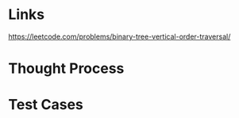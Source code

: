 # Links
https://leetcode.com/problems/binary-tree-vertical-order-traversal/

# Thought Process

# Test Cases

